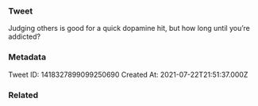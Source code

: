 ### Tweet
Judging others is good for a quick dopamine hit, but how long until you’re addicted?

### Metadata
Tweet ID: 1418327899099250690
Created At: 2021-07-22T21:51:37.000Z

### Related

